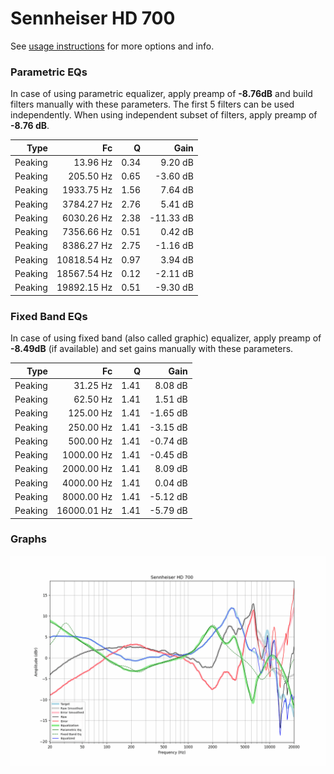 # Sennheiser HD 700
See [usage instructions](https://github.com/jaakkopasanen/AutoEq#usage) for more options and info.

### Parametric EQs
In case of using parametric equalizer, apply preamp of **-8.76dB** and build filters manually
with these parameters. The first 5 filters can be used independently.
When using independent subset of filters, apply preamp of **-8.76 dB**.

| Type    | Fc          |    Q | Gain      |
|--------:|------------:|-----:|----------:|
| Peaking | 13.96 Hz    | 0.34 | 9.20 dB   |
| Peaking | 205.50 Hz   | 0.65 | -3.60 dB  |
| Peaking | 1933.75 Hz  | 1.56 | 7.64 dB   |
| Peaking | 3784.27 Hz  | 2.76 | 5.41 dB   |
| Peaking | 6030.26 Hz  | 2.38 | -11.33 dB |
| Peaking | 7356.66 Hz  | 0.51 | 0.42 dB   |
| Peaking | 8386.27 Hz  | 2.75 | -1.16 dB  |
| Peaking | 10818.54 Hz | 0.97 | 3.94 dB   |
| Peaking | 18567.54 Hz | 0.12 | -2.11 dB  |
| Peaking | 19892.15 Hz | 0.51 | -9.30 dB  |

### Fixed Band EQs
In case of using fixed band (also called graphic) equalizer, apply preamp of **-8.49dB**
(if available) and set gains manually with these parameters.

| Type    | Fc          |    Q | Gain     |
|--------:|------------:|-----:|---------:|
| Peaking | 31.25 Hz    | 1.41 | 8.08 dB  |
| Peaking | 62.50 Hz    | 1.41 | 1.51 dB  |
| Peaking | 125.00 Hz   | 1.41 | -1.65 dB |
| Peaking | 250.00 Hz   | 1.41 | -3.15 dB |
| Peaking | 500.00 Hz   | 1.41 | -0.74 dB |
| Peaking | 1000.00 Hz  | 1.41 | -0.45 dB |
| Peaking | 2000.00 Hz  | 1.41 | 8.09 dB  |
| Peaking | 4000.00 Hz  | 1.41 | 0.04 dB  |
| Peaking | 8000.00 Hz  | 1.41 | -5.12 dB |
| Peaking | 16000.01 Hz | 1.41 | -5.79 dB |

### Graphs
![](./Sennheiser%20HD%20700.png)